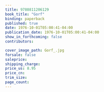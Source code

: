 ```yaml
---
title: 9780811206129
book_title: "Gorf"
binding: paperback
published: true
date: 1976-10-01T05:00:41-04:00
publication_date: 1976-10-01T05:00:41-04:00
show_in_forthcoming: false
contributors:

cover_image_path: Gorf_.jpg
forsale: false
saleprice:
shipping_charge:
price_us: 8.95
price_cn:
trim_size:
page_count:
---
```


